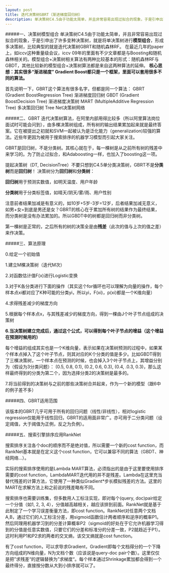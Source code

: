 ```yaml
---
layout: post
title: 迭代决策树GBRT（渐进梯度回归树）
description: 单决策树C4.5由于功能太简单，并且非常容易出现过拟合的现象，于是引申出了许多变种决策树，就是将单决策树进行模型组合，形成多决策树，比较典型的就是迭代决策树GBRT和随机森林RF.
---
```


#####一、决策树模型组合
单决策树C4.5由于功能太简单，并且非常容易出现过拟合的现象，于是引申出了许多变种决策树，就是将单决策树进行**模型组合**，形成多决策树，比较典型的就是迭代决策树GBRT和随机森林RF。
在最近几年的paper上，如iccv这种重量级会议，iccv 09年的里面有不少文章都是与Boosting和随机森林相关的。模型组合+决策树相关算法有两种比较基本的形式：随机森林RF与GBDT，其他比较新的模型组合+决策树算法都是来自这两种算法的延伸。
**核心思想：其实很多“渐进梯度” Gradient Boost都只是一个框架，里面可以套用很多不同的算法。**
 
首先说明一下，GBRT这个算法有很多名字，但都是同一个算法：
GBRT (Gradient BoostRegression Tree) 渐进梯度回归树
GBDT (Gradient BoostDecision Tree) 渐进梯度决策树
MART (MultipleAdditive Regression Tree) 多决策回归树
Tree Net决策树网络

#####二、GBRT
迭代决策树算法，在阿里内部用得比较多（所以阿里算法岗位面试时可能会问到），由多棵决策树组成，所有树的输出结果累加起来就是最终答案。它在被提出之初就和SVM一起被认为是泛化能力（generalization)较强的算法。近些年更因为被用于搜索排序的机器学习模型而引起大家关注。

GBRT是回归树，不是分类树。其核心就在于，每一棵树是从之前所有树的残差中来学习的。为了防止过拟合，和Adaboosting一样，也加入了boosting这一项。

提起决策树（DT, DecisionTree）不要只想到C4.5单分类决策树，GBRT不是**分类树**而是**回归树**！
决策树分为**回归树**和**分类树**：

**回归树**用于预测实数值，如明天温度、用户年龄

**分类树**用于分类标签值，如晴天/阴天/雾/雨、用户性别

注意前者结果加减是有意义的，如10岁+5岁-3岁=12岁，后者结果加减无意义，如男+女=到底是男还是女？GBRT的核心在于累加所有树的结果作为最终结果，而分类树是没有办法累加的。所以GBDT中的树都是回归树而非分类树。

第一棵树是正常的，之后所有的树的决策全是由**残差**（此次的值与上次的值之差）来作决策。

#####三、算法原理

0.给定一个初始值

1.建立M棵决策树（迭代M次）

2.对函数估计值F(x)进行Logistic变换

3.对于K各分类进行下面的操作（其实这个for循环也可以理解为向量的操作，每个样本点xi都对应了K种可能的分类yi，所以yi，F(xi)，p(xi)都是一个K维向量）

4.求得残差减少的梯度方向

5.根据每个样本点x，与其残差减少的梯度方向，得到一棵由J个叶子节点组成的决策树

**6.当决策树建立完成后，通过这个公式，可以得到每个叶子节点的增益（这个增益在预测时候用的）**

每个增益的组成其实也是一个K维向量，表示如果在决策树预测的过程中，如果某个样本点掉入了这个叶子节点，则其对应的K个分类的值是多少。比如GBDT得到了三棵决策树，一个样本点在预测的时候，也会掉入3个叶子节点上，其增益分别为（假设为3分类问题）：
(0.5, 0.8, 0.1), (0.2, 0.6, 0.3), (0.4, .0.3, 0.3)，那么这样最终得到的分类为第二个，因为选择分类2的决策树是最多的。

7.将当前得到的决策树与之前的那些决策树合并起来，作为一个新的模型（跟6中的例子差不多）

#####四、GBRT适用范围

该版本的GBRT几乎可用于所有的回归问题（线性/非线性），相对logistic regression仅能用于线性回归，GBRT的适用面非常广。亦可用于二分类问题（设定阈值，大于阈值为正例，反之为负例）。

#####五、搜索引擎排序应用RankNet

搜索排序关注各个doc的顺序而不是绝对值，所以需要一个新的cost function，而RankNet基本就是在定义这个cost function，它可以兼容不同的算法（GBDT、神经网络...）。

实际的搜索排序使用的是Lambda MART算法，必须指出的是由于这里要使用排序需要的cost function，LambdaMART迭代用的并不是残差。Lambda在这里充当替代残差的计算方法，它使用了一种类似Gradient*步长模拟残差的方法。这里的MART在求解方法上和之前说的残差略有不同。

搜索排序也需要训练集，但多数用人工标注实现，即对每个(query, doc)pair给定一个分值（如1, 2, 3, 4），分值越高越相关，越应该排到前面。RankNet就是基于此制定了一个学习误差衡量方法，即cost function。RankNet对任意两个文档A,B，通过它们的人工标注分差，用sigmoid函数估计两者顺序和逆序的概率P1。然后同理用机器学习到的分差计算概率P2（sigmoid的好处在于它允许机器学习得到的分值是任意实数值，只要它们的分差和标准分的分差一致，P2就趋近于P1）。这时利用P1和P2求的两者的交叉熵，该交叉熵就是cost function。

有了cost function，可以求导求Gradient，Gradient即每个文档得分的一个下降方向组成的N维向量，N为文档个数（应该说是query-doc pair个数）。这里仅仅是把”求残差“的逻辑替换为”求梯度“。每个样本通过Shrinkage累加都会得到一个最终得分，直接按分数从大到小排序就可以了。

